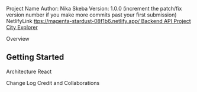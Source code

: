 Project Name
Author: Nika Skeba Version: 1.0.0 (increment the patch/fix version number if you make more commits past your first submission) NetlifyLink [ttps://magenta-stardust-08f1b6.netlify.app/ Backend API Project City Explorer](https://resonant-pudding-151f19.netlify.app/)

Overview


## Getting Started
Architecture
React

Change Log
Credit and Collaborations
